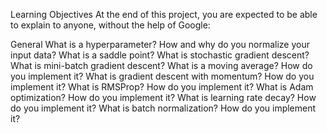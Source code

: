 Learning Objectives
At the end of this project, you are expected to be able to explain to anyone, without the help of Google:

General
What is a hyperparameter?
How and why do you normalize your input data?
What is a saddle point?
What is stochastic gradient descent?
What is mini-batch gradient descent?
What is a moving average? How do you implement it?
What is gradient descent with momentum? How do you implement it?
What is RMSProp? How do you implement it?
What is Adam optimization? How do you implement it?
What is learning rate decay? How do you implement it?
What is batch normalization? How do you implement it?
